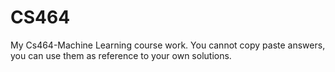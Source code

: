 # CS464
My Cs464-Machine Learning course work. You cannot copy paste answers, you can use them as reference to your own solutions. 
